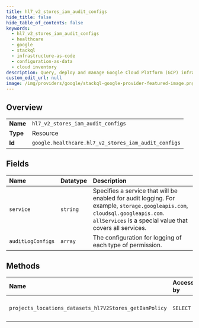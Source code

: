 ```yaml
---
title: hl7_v2_stores_iam_audit_configs
hide_title: false
hide_table_of_contents: false
keywords:
  - hl7_v2_stores_iam_audit_configs
  - healthcare
  - google    
  - stackql
  - infrastructure-as-code
  - configuration-as-data
  - cloud inventory
description: Query, deploy and manage Google Cloud Platform (GCP) infrastructure and resources using SQL
custom_edit_url: null
image: /img/providers/google/stackql-google-provider-featured-image.png
---
```

  
    

## Overview
<table><tbody>
<tr><td><b>Name</b></td><td><code>hl7_v2_stores_iam_audit_configs</code></td></tr>
<tr><td><b>Type</b></td><td>Resource</td></tr>
<tr><td><b>Id</b></td><td><code>google.healthcare.hl7_v2_stores_iam_audit_configs</code></td></tr>
</tbody></table>

## Fields
| Name | Datatype | Description |
|:-----|:---------|:------------|
| `service` | `string` | Specifies a service that will be enabled for audit logging. For example, `storage.googleapis.com`, `cloudsql.googleapis.com`. `allServices` is a special value that covers all services. |
| `auditLogConfigs` | `array` | The configuration for logging of each type of permission. |
## Methods
| Name | Accessible by | Required Params |
|:-----|:--------------|:----------------|
| `projects_locations_datasets_hl7V2Stores_getIamPolicy` | `SELECT` | `datasetsId, hl7V2StoresId, locationsId, projectsId` |
